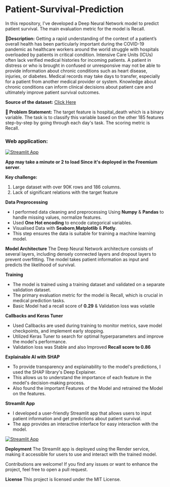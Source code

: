 # Patient-Survival-Prediction
In this repository, I've developed a Deep Neural Network model to predict patient survival. The main evaluation metric for the model is Recall. 

**🧾Description:** Getting a rapid understanding of the context of a patient’s overall health has been particularly important during the COVID-19 pandemic as healthcare workers around the world struggle with hospitals overloaded by patients in critical condition. Intensive Care Units (ICUs) often lack verified medical histories for incoming patients. A patient in distress or who is brought in confused or unresponsive may not be able to provide information about chronic conditions such as heart disease, injuries, or diabetes. Medical records may take days to transfer, especially for a patient from another medical provider or system. Knowledge about chronic conditions can inform clinical decisions about patient care and ultimately improve patient survival outcomes.

**Source of the dataset:** [Click Here](https://journals.lww.com/ccmjournal/Citation/2019/01001/33__THE_GLOBAL_OPEN_SOURCE_SEVERITY_OF_ILLNESS.36.aspx)

**🧭 Problem Statement:** The target feature is hospital_death which is a binary variable. The task is to classify this variable based on the other 185 features step-by-step by going through each day's task. The scoring metric is Recall.

### Web application:

[![Streamlit App](https://static.streamlit.io/badges/streamlit_badge_black_white.svg)](https://patient-survival-prediction-r5zj.onrender.com)

**App may take a minute or 2 to load Since it's deployed in the Freemium server**. 

**Key challenge:** 

1. Large dataset with over 90K rows and 186 columns.
2. Lack of significant relations with the target feature

**Data Preprocessing**
- I performed data cleaning and preprocessing Using **Numpy** & **Pandas** to handle missing values, normalize features. 
- Used **One Hot encoding** to encode categorical variables.
- Visualised Data with **Seaborn**,**Matplotlib** & **Plotly**.
- This step ensures the data is suitable for training a machine learning model.

**Model Architecture**
The Deep Neural Network architecture consists of several layers, including densely connected layers and dropout layers to prevent overfitting. The model takes patient information as input and predicts the likelihood of survival.

**Training**
- The model is trained using a training dataset and validated on a separate validation dataset.
- The primary evaluation metric for the model is Recall, which is crucial in medical prediction tasks.
- Basic Model had a recall score of **0.29** & Validation loss was volatile

**Callbacks and Keras Tuner**
- Used Callbacks are used during training to monitor metrics, save model checkpoints, and implement early stopping.
- Utilized Keras Tuner to search for optimal hyperparameters and improve the model's performance.
- Validation loss was Stable and also Improved **Recall score to 0.86**

**Explainable AI with SHAP**
- To provide transparency and explainability to the model's predictions, I used the SHAP library's Deep Explainer.
- This allows us to understand the importance of each feature in the model's decision-making process.
- Also found the important Features of the Model and retrained the Model on the features.

**Streamlit App**
- I developed a user-friendly Streamlit app that allows users to input patient information and get predictions about patient survival.
- The app provides an interactive interface for easy interaction with the model.

[![Streamlit App](https://static.streamlit.io/badges/streamlit_badge_black_white.svg)](https://patient-survival-prediction-r5zj.onrender.com)

**Deployment**
The Streamlit app is deployed using the Render service, making it accessible for users to use and interact with the trained model.

Contributions are welcome! If you find any issues or want to enhance the project, feel free to open a pull request.

**License**
This project is licensed under the MIT License.
